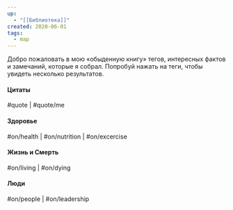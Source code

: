 ```yaml
---
up:
  - "[[Библиотека]]"
created: 2020-06-01
tags:
  - map
---
```


Добро пожаловать в мою «обыденную книгу» тегов, интересных фактов и замечаний, которые я собрал. Попробуй нажать на теги, чтобы увидеть несколько результатов. 

#### Цитаты
#quote | #quote/me 
#### Здоровье
#on/health | #on/nutrition | #on/excercise 
#### Жизнь и Смерть
#on/living | #on/dying
#### Люди
#on/people | #on/leadership
